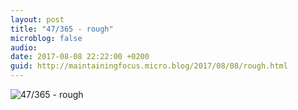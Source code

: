 ```yaml
---
layout: post
title: "47/365 - rough"
microblog: false
audio: 
date: 2017-08-08 22:22:00 +0200
guid: http://maintainingfocus.micro.blog/2017/08/08/rough.html
---
```

<div class="kg-card-markdown"><p><img src="/wp-content/uploads/2018/04/47-365---rough-1-1024x576.jpg" alt="47/365 - rough"></p>
</div>
